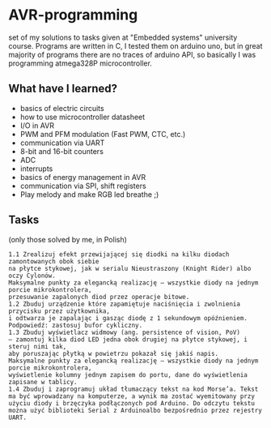 # AVR-programming
set of my solutions to tasks given at "Embedded systems" university course.
Programs are written in C, I tested them on arduino uno, but in great majority of programs there are no traces of arduino API,
so basically I was programming atmega328P microcontroller.

## What have I learned?
- basics of electric circuits
- how to use microcontroller datasheet
- I/O in AVR
- PWM and PFM modulation (Fast PWM, CTC, etc.)
- communication via UART
- 8-bit and 16-bit counters
- ADC
- interrupts
- basics of energy management in AVR
- communication via SPI, shift registers
- Play melody and make RGB led breathe ;)

## Tasks
(only those solved by me, in Polish)

```
1.1 Zrealizuj efekt przewijającej się diodki na kilku diodach zamontowanych obok siebie 
na płytce stykowej, jak w serialu Nieustraszony (Knight Rider) albo oczy Cylonów. 
Maksymalne punkty za elegancką realizację – wszystkie diody na jednym porcie mikrokontrolera, 
przesuwanie zapalonych diod przez operacje bitowe.
1.2 Zbuduj urządzenie które zapamiętuje naciśnięcia i zwolnienia przycisku przez użytkownika, 
i odtwarza je zapalając i gasząc diodę z 1 sekundowym opóźnieniem. Podpowiedź: zastosuj bufor cykliczny. 
1.3 Zbuduj wyświetlacz widmowy (ang. persistence of vision, PoV) 
– zamontuj kilka diod LED jedna obok drugiej na płytce stykowej, i steruj nimi tak, 
aby poruszając płytką w powietrzu pokazał się jakiś napis. 
Maksymalne punkty za elegancką realizację – wszystkie diody na jednym porcie mikrokontrolera, 
wyświetlenie kolumny jednym zapisem do portu, dane do wyświetlenia zapisane w tablicy.
1.4 Zbuduj i zaprogramuj układ tłumaczący tekst na kod Morse’a. Tekst ma być wprowadzany na komputerze, a wynik ma zostać wyemitowany przy użyciu diody i brzęczyka podłączonych pod Arduino. Do odczytu tekstu można użyć biblioteki Serial z Arduinoalbo bezpośrednio przez rejestry UART. 
```
